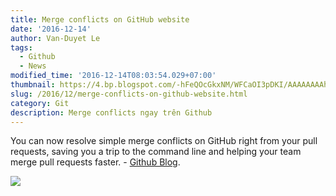 ```yaml
---
title: Merge conflicts on GitHub website
date: '2016-12-14'
author: Van-Duyet Le
tags:
  - Github
  - News
modified_time: '2016-12-14T08:03:54.029+07:00'
thumbnail: https://4.bp.blogspot.com/-hFeQOcGkxNM/WFCaOI3pDKI/AAAAAAAAhBg/s5ZA2JgUDF4J5NQn8cXDCgaklegz8RstwCK4B/s1600/fd64b010-c06b-11e6-9dd3-a827e299c5bf.gif
slug: /2016/12/merge-conflicts-on-github-website.html
category: Git
description: Merge conflicts ngay trên Github
---
```


You can now resolve simple merge conflicts on GitHub right from your pull requests, saving you a trip to the command line and helping your team merge pull requests faster. - [Github Blog](https://github.com/blog/2293-resolve-simple-merge-conflicts-on-github).

![](https://4.bp.blogspot.com/-hFeQOcGkxNM/WFCaOI3pDKI/AAAAAAAAhBg/s5ZA2JgUDF4J5NQn8cXDCgaklegz8RstwCK4B/s1600/fd64b010-c06b-11e6-9dd3-a827e299c5bf.gif)
